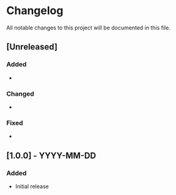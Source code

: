 # Changelog

All notable changes to this project will be documented in this file.

## [Unreleased]

### Added
- 

### Changed
- 

### Fixed
- 

## [1.0.0] - YYYY-MM-DD
### Added
- Initial release
